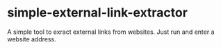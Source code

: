 # simple-external-link-extractor
A simple tool to exract external links from websites.
Just run and enter a website address.
